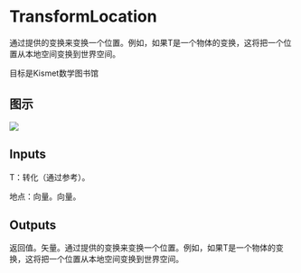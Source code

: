 # TransformLocation

通过提供的变换来变换一个位置。例如，如果T是一个物体的变换，这将把一个位置从本地空间变换到世界空间。

目标是Kismet数学图书馆

## 图示

![]($-20221218-19554983.png)

## Inputs

T：转化（通过参考）。

地点：向量。向量。  

## Outputs

返回值。矢量。通过提供的变换来变换一个位置。例如，如果T是一个物体的变换，这将把一个位置从本地空间变换到世界空间。
